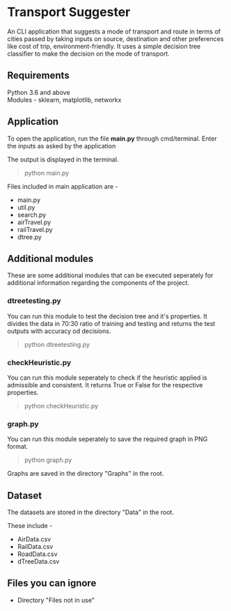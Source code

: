 # Transport Suggester

An CLI application that suggests a mode of transport and route in terms of cities passed by taking inputs on source, destination and other preferences like cost of trip, environment-friendly. It uses a simple decision tree classifier to make the decision on the mode of transport.

## Requirements

Python 3.6 and above  
Modules - sklearn, matplotlib, networkx

## Application

To open the application, run the file **main.py** through cmd/terminal.
Enter the inputs as asked by the application

The output is displayed in the terminal.

> python main.py

Files included in main application are -
- main.py
- util.py
- search.py
- airTravel.py
- railTravel.py
- dtree.py


## Additional modules

These are some additional modules that can be executed seperately for additional information regarding the components of the project.

### dtreetesting.py

You can run this module to test the decision tree and it's properties. It divides the data in 70:30 ratio of training and testing and returns the test outputs with accuracy od decisions. 

> python dtreetesting.py

### checkHeuristic.py

You can run this module seperately to check if the heuristic applied is admissible and consistent. 
It returns True or False for the respective properties.

> python checkHeuristic.py

### graph.py

You can run this module seperately to save the required graph in PNG format.

> python graph.py

Graphs are saved in the directory "Graphs" in the root.

## Dataset

The datasets are stored in the directory "Data" in the root.

These include -
- AirData.csv
- RailData.csv
- RoadData.csv
- dTreeData.csv

## Files you can ignore

- Directory "Files not in use"
